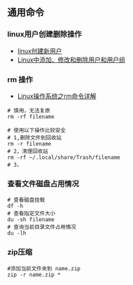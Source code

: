 ## 通用命令

### linux用户创建删除操作   
- [linux创建新用户](https://blog.csdn.net/li_101357/article/details/69367457)
- [Linux中添加、修改和删除用户和用户组](https://blog.csdn.net/GMingZhou/article/details/78706439)

### rm 操作
- [Linux操作系统之rm命令详解 ](https://www.cnblogs.com/hls-code/p/16692397.html)
```shell
# 慎用，无法复原
rm -rf filename

# 使用以下操作比较安全
# 1,删除文件到回收站
rm -r filename
# 2，清理回收站
rm -rf ~/.local/share/Trash/filename
# 3，
```
### 查看文件磁盘占用情况
```shell
# 查看磁盘挂载
df -h
# 查看指定文件大小
du -sh filename
# 查询当前目录文件占用情况
du -lh 
```

### zip压缩
```shell
#添加当前文件夹到 name.zip
zip -r name.zip *
```